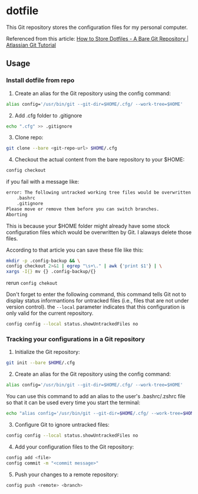 # dotfile
This Git repository stores the configuration files for my personal computer.

Referenced from this article: [How to Store Dotfiles - A Bare Git Repository | Atlassian Git Tutorial](https://www.atlassian.com/git/tutorials/dotfiles)

## Usage

### Install dotfile from repo

1. Create an alias for the Git repository using the config command:

```bash
alias config='/usr/bin/git --git-dir=$HOME/.cfg/ --work-tree=$HOME'
```

2. Add .cfg folder to .gitignore

```bash
echo ".cfg" >> .gitignore
```

3. Clone repo:

```bash
git clone --bare <git-repo-url> $HOME/.cfg
```

4. Checkout the actual content from the bare repository to your $HOME:

```bash
config checkout
```

if you fail with a message like:

```bash
error: The following untracked working tree files would be overwritten by checkout:
    .bashrc
    .gitignore
Please move or remove them before you can switch branches.
Aborting
```

This is because your $HOME folder might already have some stock configuration files which would be overwritten by Git. I alaways delete those files.

According to that article you can save these file like this:

```bash
mkdir -p .config-backup && \
config checkout 2>&1 | egrep "\s+\." | awk {'print $1'} | \
xargs -I{} mv {} .config-backup/{}
```

rerun `config chekout`

Don't forget to enter the following command, this command tells Git not to display status informantions for untracked files (i.e., files that are not under version control). the `--local` parameter indicates that this configuration is only valid for the current repository.

```bash
config config --local status.showUntrackedFiles no
```

### Tracking your configurations in a Git repository

1. Initialize the Git repository:

```bash
git init --bare $HOME/.cfg
```

2. Create an alias for the Git repository using the config command:

```bash
alias config='/usr/bin/git --git-dir=$HOME/.cfg/ --work-tree=$HOME'
```

You can use this command to add an alias to the user's .bashrc/.zshrc file so that it can be used every time you start the terminal:

```bash
echo "alias config='/usr/bin/git --git-dir=$HOME/.cfg/ --work-tree=$HOME'" >> $HOME/.zshrc
```

3. Configure Git to ignore untracked files:

```bash
config config --local status.showUntrackedFiles no
```

4. Add your configuration files to the Git repository:

```bash
config add <file>
config commit -m "<commit message>"
```

5. Push your changes to a remote repository:

```bash
config push <remote> <branch>
```
